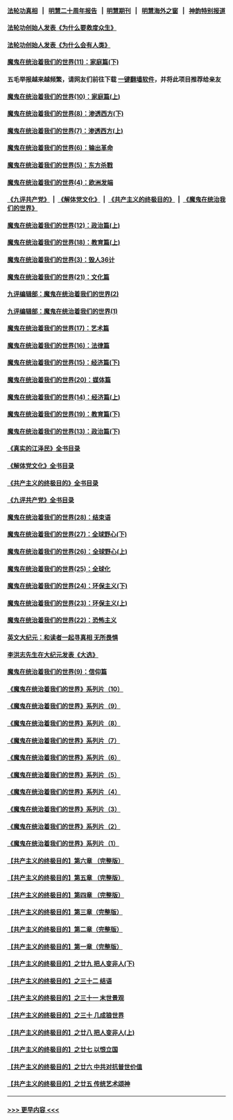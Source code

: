 #### [法轮功真相](https://github.com/gfw-breaker/truth/blob/master/README.md?t=0) &nbsp;&nbsp;|&nbsp;&nbsp; [明慧二十周年报告](https://github.com/gfw-breaker/mh-reports/blob/master/README.md?t=0) &nbsp;&nbsp;|&nbsp;&nbsp;[明慧期刊](https://github.com/gfw-breaker/mh-qikan) &nbsp;&nbsp;|&nbsp;&nbsp; [明慧海外之窗](https://github.com/gfw-breaker/mh-news/blob/master/README.md?t=0) &nbsp;&nbsp;|&nbsp;&nbsp; [神韵特别报道](https://github.com/gfw-breaker/mh-news/blob/master/shenyun.md?t=0)
#### [法轮功创始人发表《为什么要救度众生》](../pages/nsc422/n13975246.md?t=06131843) 
#### [法轮功创始人发表《为什么会有人类》](../pages/nsc422/n13912117.md?t=06131843) 
#### [魔鬼在统治着我们的世界(11)：家庭篇(下)](../pages/nsc422/n10440961.md?t=06131843) 
#### 五毛举报越来越频繁，请网友们前往下载 [一键翻墙软件](https://github.com/gfw-breaker/ssr-accounts)，并将此项目推荐给亲友
#### [魔鬼在统治着我们的世界(10)：家庭篇(上)](../pages/nsc422/n10435448.md?t=06131843) 
#### [魔鬼在统治着我们的世界(8)：渗透西方(下)](../pages/nsc422/n10429603.md?t=06131843) 
#### [魔鬼在统治着我们的世界(7)：渗透西方(上)](../pages/nsc422/n10426013.md?t=06131843) 
#### [魔鬼在统治着我们的世界(6)：输出革命](../pages/nsc422/n10421536.md?t=06131843) 
#### [魔鬼在统治着我们的世界(5)：东方杀戮](../pages/nsc422/n10417707.md?t=06131843) 
#### [魔鬼在统治着我们的世界(4)：欧洲发端](../pages/nsc422/n10414890.md?t=06131843) 
#### [《九评共产党》](https://github.com/begood0513/9ping.md/blob/master/README.md) &nbsp;|&nbsp; [《解体党文化》](../../../../jtdwh.md/blob/master/README.md)  &nbsp;|&nbsp; [《共产主义的终极目的》](../../../../gczydzjmd.md/blob/master/README.md) &nbsp;|&nbsp; [《魔鬼在统治我们的世界》](../../../../mgztzwmdsj.md/blob/master/README.md) 
#### [魔鬼在统治着我们的世界(12)：政治篇(上)](../pages/nsc422/n10444576.md?t=06131843) 
#### [魔鬼在统治着我们的世界(18)：教育篇(上)](../pages/nsc422/n10526970.md?t=06131843) 
#### [魔鬼在统治着我们的世界(3)：毁人36计](../pages/nsc422/n10411583.md?t=06131843) 
#### [魔鬼在统治着我们的世界(21)：文化篇](../pages/nsc422/n10597706.md?t=06131843) 
#### [九评编辑部：魔鬼在统治着我们的世界(2)](../pages/nsc422/n10410036.md?t=06131843) 
#### [九评编辑部：魔鬼在统治着我们的世界(1)](../pages/nsc422/n10406825.md?t=06131843) 
#### [魔鬼在统治着我们的世界(17)：艺术篇](../pages/nsc422/n10499093.md?t=06131843) 
#### [魔鬼在统治着我们的世界(16)：法律篇](../pages/nsc422/n10485969.md?t=06131843) 
#### [魔鬼在统治着我们的世界(15)：经济篇(下)](../pages/nsc422/n10469975.md?t=06131843) 
#### [魔鬼在统治着我们的世界(20)：媒体篇](../pages/nsc422/n10586579.md?t=06131843) 
#### [魔鬼在统治着我们的世界(14)：经济篇(上)](../pages/nsc422/n10457370.md?t=06131843) 
#### [魔鬼在统治着我们的世界(19)：教育篇(下)](../pages/nsc422/n10564808.md?t=06131843) 
#### [魔鬼在统治着我们的世界(13)：政治篇(下)](../pages/nsc422/n10448270.md?t=06131843) 
#### [《真实的江泽民》全书目录](../pages/nsc422/n13721399.md?t=06131843) 
#### [《解体党文化》全书目录](../pages/nsc422/n13721157.md?t=06131843) 
#### [《共产主义的终极目的》全书目录](../pages/nsc422/n13721048.md?t=06131843) 
#### [《九评共产党》全书目录](../pages/nsc422/n13708085.md?t=06131843) 
#### [魔鬼在统治着我们的世界(28)：结束语](../pages/nsc422/n10936246.md?t=06131843) 
#### [魔鬼在统治着我们的世界(27)：全球野心(下)](../pages/nsc422/n10928319.md?t=06131843) 
#### [魔鬼在统治着我们的世界(26)：全球野心(上)](../pages/nsc422/n10900318.md?t=06131843) 
#### [魔鬼在统治着我们的世界(25)：全球化](../pages/nsc422/n10788205.md?t=06131843) 
#### [魔鬼在统治着我们的世界(24)：环保主义(下)](../pages/nsc422/n10695307.md?t=06131843) 
#### [魔鬼在统治着我们的世界(23)：环保主义(上)](../pages/nsc422/n10688613.md?t=06131843) 
#### [魔鬼在统治着我们的世界(22)：恐怖主义](../pages/nsc422/n10614727.md?t=06131843) 
#### [英文大纪元：和读者一起寻真相 无所畏惧](../pages/nsc422/n12542027.md?t=06131843) 
#### [李洪志先生在大纪元发表《大选》](../pages/nsc422/n12534746.md?t=06131843) 
#### [魔鬼在统治着我们的世界(9)：信仰篇](../pages/nsc422/n10432159.md?t=06131843) 
#### [《魔鬼在统治着我们的世界》系列片（10）](../pages/nsc422/n12292670.md?t=06131843) 
#### [《魔鬼在统治着我们的世界》系列片（9）](../pages/nsc422/n12290859.md?t=06131843) 
#### [《魔鬼在统治着我们的世界》系列片（8）](../pages/nsc422/n12287445.md?t=06131843) 
#### [《魔鬼在统治着我们的世界》系列片（7）](../pages/nsc422/n12283425.md?t=06131843) 
#### [《魔鬼在统治着我们的世界》系列片（6）](../pages/nsc422/n12282314.md?t=06131843) 
#### [《魔鬼在统治着我们的世界》系列片（5）](../pages/nsc422/n12281419.md?t=06131843) 
#### [《魔鬼在统治着我们的世界》系列片（4）](../pages/nsc422/n12274024.md?t=06131843) 
#### [《魔鬼在统治着我们的世界》系列片（3）](../pages/nsc422/n12271322.md?t=06131843) 
#### [《魔鬼在统治着我们的世界》系列片（2）](../pages/nsc422/n12269049.md?t=06131843) 
#### [《魔鬼在统治着我们的世界》系列片（1）](../pages/nsc422/n12267575.md?t=06131843) 
#### [【共产主义的终极目的】第六章 （完整版）](../pages/nsc422/n11428913.md?t=06131843) 
#### [【共产主义的终极目的】第五章 （完整版）](../pages/nsc422/n11428912.md?t=06131843) 
#### [【共产主义的终极目的】第四章 （完整版）](../pages/nsc422/n11428907.md?t=06131843) 
#### [【共产主义的终极目的】第三章（完整版）](../pages/nsc422/n11428848.md?t=06131843) 
#### [【共产主义的终极目的】第二章（完整版）](../pages/nsc422/n11428831.md?t=06131843) 
#### [【共产主义的终极目的】第一章（完整版）](../pages/nsc422/n11417651.md?t=06131843) 
#### [【共产主义的终极目的】之廿九 把人变非人(下)](../pages/nsc422/n11344140.md?t=06131843) 
#### [【共产主义的终极目的】之三十二 结语](../pages/nsc422/n11360535.md?t=06131843) 
#### [【共产主义的终极目的】之三十一 末世景观](../pages/nsc422/n11351129.md?t=06131843) 
#### [【共产主义的终极目的】之三十 几成狼世界](../pages/nsc422/n11348280.md?t=06131843) 
#### [【共产主义的终极目的】之廿八 把人变非人(上)](../pages/nsc422/n11340492.md?t=06131843) 
#### [【共产主义的终极目的】之廿七 以恨立国](../pages/nsc422/n11336944.md?t=06131843) 
#### [【共产主义的终极目的】之廿六 中共对抗普世价值](../pages/nsc422/n11324785.md?t=06131843) 
#### [【共产主义的终极目的】之廿五 传统艺术颂神](../pages/nsc422/n11296396.md?t=06131843) 

----
#### [ >>> 更早内容 <<< ](../indexes/nsc422-earlier.md)
